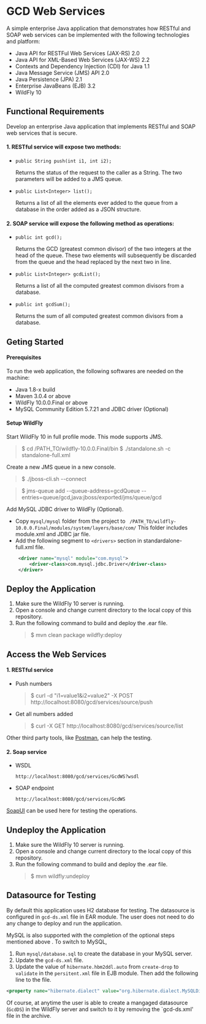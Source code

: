 # GCD Web Services
A simple enterprise Java application that demonstrates how RESTful and SOAP web services can be implemented with the following technologies and platform:
- Java API for RESTFul Web Services (JAX-RS) 2.0 
- Java API for XML-Based Web Services (JAX-WS) 2.2 
- Contexts and Dependency Injection (CDI) for Java 1.1
- Java Message Service (JMS) API 2.0 
- Java Persistence (JPA) 2.1 
- Enterprise JavaBeans (EJB) 3.2
- WildFly 10

## Functional Requirements
Develop an enterprise Java application that implements RESTful and SOAP web services that is secure.
#### 1. RESTful service will expose two methods:
-  `public String push(int i1, int i2);`

    Returns the status of the request to the caller as a String. The two parameters will be added to a JMS queue.
-  `public List<Integer> list();`

    Returns a list of all the elements ever added to the queue from a database in the order added as a JSON structure. 
#### 2. SOAP service will expose the following method as operations:
- `public int gcd();`

    Returns the GCD (greatest common divisor) of the two integers at the head of the queue. These two elements will subsequently be discarded from the queue and the head replaced by the next two in line.
- `public List<Integer> gcdList();`

    Returns a list of all the computed greatest common divisors from a database. 
- `public int gcdSum();`

    Returns the sum of all computed greatest common divisors from a database.

## Geting Started
#### Prerequisites
To run the web application, the following softwares are needed on the machine:
- Java 1.8-x build
- Maven 3.0.4 or above
- WildFly 10.0.0.Final or above
- MySQL Community Edition 5.7.21 and JDBC driver (Optional)

#### Setup WildFly
Start WildFly 10 in full profile mode. This mode supports JMS.
> $ cd /PATH_TO/wildfly-10.0.0.Final/bin
> $ ./standalone.sh -c standalone-full.xml

Create a new JMS queue in a new console.
> $ ./jboss-cli.sh --connect

> $ jms-queue add --queue-address=gcdQueue --entries=queue/gcd,java:jboss/exported/jms/queue/gcd

Add MySQL JDBC driver to WildFly (Optional).
- Copy `mysql/mysql` folder from the project to 
   ` /PATH_TO/wildfly-10.0.0.Final/modules/system/layers/base/com/`
   This folder includes module.xml and JDBC jar file.
- Add the following segment to `<drivers>` section in standardalone-full.xml file.
   ```xml
    <driver name="mysql" module="com.mysql">
        <driver-class>com.mysql.jdbc.Driver</driver-class>
    </driver>
    ```
## Deploy the Application
1. Make sure the WildFly 10 server is running.
2. Open a console and change current directory to the local copy of this repository.
3. Run the following command to build and deploy the .ear file.
    >$ mvn clean package wildfly:deploy

## Access the Web Services
#### 1. RESTful service
- Push numbers

   >$ curl -d "i1=value1&i2=value2" -X POST http://localhost:8080/gcd/services/source/push
- Get all numbers added

   >$ curl -X GET http://localhost:8080/gcd/services/source/list
  
Other third party tools, like [Postman](https://www.getpostman.com), can help the testing.

#### 2. Soap service
- WSDL

   `http://localhost:8080/gcd/services/GcdWS?wsdl`
- SOAP endpoint

   `http://localhost:8080/gcd/services/GcdWS`

[SoapUI](https://www.soapui.org) can be used here for testing the operations.

## Undeploy the Application
1. Make sure the WildFly 10 server is running.
2. Open a console and change current directory to the local copy of this repository.
3. Run the following command to build and deploy the .ear file.
    >$ mvn wildfly:undeploy

## Datasource for Testing
By default this application uses H2 database for testing. The datasource is configured in `gcd-ds.xml` file in EAR module. The user does not need to do any change to deploy and run the application.

MySQL is also supported with the completion of the optional steps mentioned above . To switch to MySQL,
1. Run `mysql/database.sql` to create the database in your MySQL server.
2. Update the `gcd-ds.xml` file. 
3. Update the value of `hibernate.hbm2ddl.auto` from `create-drop` to `validate` in the `persitent.xml` file in EJB module. Then add the following line to the file.
```xml
<property name="hibernate.dialect" value="org.hibernate.dialect.MySQLDialect" />
```

Of course, at anytime the user is able to create a mangaged datasource (`GcdDS`) in the WildFly server and switch to it by removing the `gcd-ds.xml' file in the archive.



